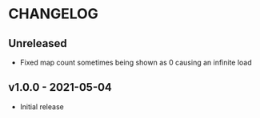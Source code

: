 # CHANGELOG

## Unreleased

- Fixed map count sometimes being shown as 0 causing an infinite load

## v1.0.0 - 2021-05-04

- Initial release
